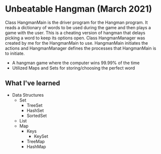 # Unbeatable Hangman (March 2021)
Class HangmanMain is the driver program for the Hangman program.  It reads a
dictionary of words to be used during the game and then plays a game with
the user.  This is a cheating version of hangman that delays picking a word
to keep its options open. Class HangmanManager was created by me for the HangmanMain
to use. HangmanMain initiates the actions and HangmanManager defines the processes
that HangmanMain is to initiate.
* A hangman game where the computer wins 99.99% of the time
*	Utilized Maps and Sets for storing/choosing the perfect word


## What I've learned
* Data Structures
   * Set
      * TreeSet
      * HashSet
      * SortedSet
   * List
   * Map
      * Keys
         * KeySet
      * TreeMap
      * HashMap
